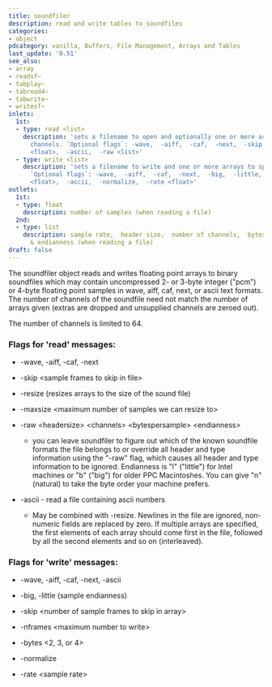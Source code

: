```yaml
---
title: soundfiler
description: read and write tables to soundfiles
categories:
- object
pdcategory: vanilla, Buffers, File Management, Arrays and Tables
last_update: '0.51'
see_also:
- array
- readsf~
- tabplay~
- tabread4~
- tabwrite~
- writesf~
inlets:
  1st:
  - type: read <list>
    description: 'sets a filename to open and optionally one or more arrays to load
      channels. `Optional flags`: -wave,  -aiff,  -caf,  -next,  -skip <float>,  -maxsize
      <float>,  -ascii,  -raw <list>'
  - type: write <list>
    description: 'sets a filename to write and one or more arrays to specify channels
      `Optional flags`: -wave,  -aiff,  -caf,  -next,  -big,  -little,  -skip <float>,  -nframes
      <float>,  -ascii,  -normalize,  -rate <float>'
outlets:
  1st:
  - type: float
    description: number of samples (when reading a file)
  2nd:
  - type: list
    description: sample rate,  header size,  number of channels,  bytes per sample
      & endianness (when reading a file)
draft: false
---
```

The soundfiler object reads and writes floating point arrays to binary soundfiles which may contain uncompressed 2- or 3-byte integer ("pcm") or 4-byte floating point samples in wave, aiff, caf, next, or ascii text formats. The number of channels of the soundfile need not match the number of arrays given (extras are dropped and unsupplied channels are zeroed out).

The number of channels is limited to 64.

### Flags for 'read' messages:

- -wave, -aiff, -caf, -next

- -skip &lt;sample frames to skip in file&gt;

- -resize (resizes arrays to the size of the sound file)

- -maxsize &lt;maximum number of samples we can resize to&gt;

- -raw &lt;headersize&gt; &lt;channels&gt; &lt;bytespersample&gt; &lt;endianness&gt;

  - you can leave soundfiler to figure out which of the known soundfile formats the file belongs to or override all header and type information using the "-raw" flag, which causes all header and type information to be ignored. Endianness is "l" ("little") for Intel machines or "b" ("big") for older PPC Macintoshes. You can give "n" (natural) to take the byte order your machine prefers.

- -ascii - read a file containing ascii numbers

  - May be combined with -resize. Newlines in the file are ignored, non-numeric fields are replaced by zero. If multiple arrays are specified, the first elements of each array should come first in the file, followed by all the second elements and so on (interleaved).

### Flags for 'write' messages:

- -wave, -aiff, -caf, -next, -ascii

- -big, -little (sample endianness)

- -skip &lt;number of sample frames to skip in array&gt;

- -nframes &lt;maximum number to write&gt;

- -bytes &lt;2, 3, or 4&gt;

- -normalize

- -rate &lt;sample rate&gt;
